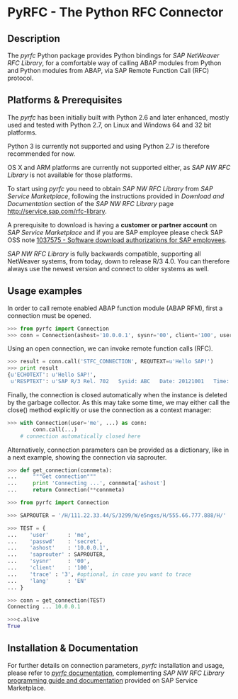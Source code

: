 PyRFC - The Python RFC Connector
================================

Description
-----------

The _pyrfc_ Python package provides Python bindings for _SAP NetWeaver RFC Library_, 
for a comfortable way of calling ABAP modules from Python and Python modules from ABAP, 
via SAP Remote Function Call (RFC) protocol.


Platforms & Prerequisites
-------------------------

The _pyrfc_ has been initially built with Python 2.6 and later enhanced, mostly used and tested with Python 2.7, 
on Linux and Windows 64 and 32 bit platforms.

Python 3 is currently not supported and using Python 2.7 is therefore recommended for now.

OS X and ARM platforms are currently not supported either, as _SAP NW RFC Library_ is not available for those platforms.

To start using _pyrfc_ you need to obtain _SAP NW RFC Library_ from _SAP Service Marketplace_,
following the instructions provided in *Download and Documentation* section of the _SAP NW RFC Library_ page http://service.sap.com/rfc-library.

A prerequisite to download is having a **customer or partner account** on _SAP Service Marketplace_ and if you
are SAP employee please check SAP OSS note [1037575 - Software download authorizations for SAP employees](http://service.sap.com/sap/support/notes/1037575).

_SAP NW RFC Library_ is fully backwards compatible, supporting all NetWeaver systems, from today, down to release R/3 4.0. You can therefore always use the newest version and connect to older systems as well.


Usage examples
--------------

In order to call remote enabled ABAP function module (ABAP RFM), first a connection must be opened.

```python
>>> from pyrfc import Connection
>>> conn = Connection(ashost='10.0.0.1', sysnr='00', client='100', user='me', passwd='secret')
```

Using an open connection, we can invoke remote function calls (RFC).

```python
>>> result = conn.call('STFC_CONNECTION', REQUTEXT=u'Hello SAP!')
>>> print result
{u'ECHOTEXT': u'Hello SAP!',
 u'RESPTEXT': u'SAP R/3 Rel. 702   Sysid: ABC   Date: 20121001   Time: 134524   Logon_Data: 100/ME/E'}
```

Finally, the connection is closed automatically when the instance is deleted by the garbage collector. As this may take some time, we may either call the close() method explicitly or use the connection as a context manager:

```python
>>> with Connection(user='me', ...) as conn:
        conn.call(...)
    # connection automatically closed here
```

Alternatively, connection parameters can be provided as a dictionary, 
like in a next example, showing the connection via saprouter.

```python
>>> def get_connection(connmeta):
...     """Get connection"""
...     print 'Connecting ...', connmeta['ashost']
...     return Connection(**connmeta)

>>> from pyrfc import Connection

>>> SAPROUTER = '/H/111.22.33.44/S/3299/W/e5ngxs/H/555.66.777.888/H/'

>>> TEST = {
...    'user'      : 'me',
...    'passwd'    : 'secret',
...    'ashost'    : '10.0.0.1',
...    'saprouter' : SAPROUTER,
...    'sysnr'     : '00',
...    'client'    : '100',
...    'trace' : '3', #optional, in case you want to trace
...    'lang'      : 'EN'
... }

>>> conn = get_connection(TEST)
Connecting ... 10.0.0.1

>>>c.alive
True
```

Installation & Documentation
----------------------------

For further details on connection parameters, _pyrfc_ installation and usage, 
please refer to [_pyrfc_ documentation](https://github.wdf.sap.corp/pages/D037732/pyrfc), 
complementing _SAP NW RFC Library_ [programming guide and documentation](http://service.sap.com/rfc-library) 
provided on SAP Service Marketplace.
